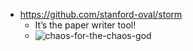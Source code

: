 - https://github.com/stanford-oval/storm
  - It’s the paper writer tool!
  - ![chaos-for-the-chaos-god](https://github.com/dffml/dffml/assets/5950433/636969a1-1f0f-4c96-8812-f10fa403e79c)